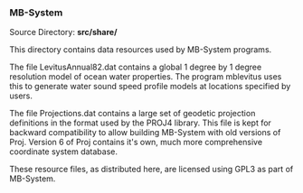 ### MB-System

Source Directory: **src/share/**

This directory contains data resources used by MB-System programs.

The file LevitusAnnual82.dat contains a global 1 degree by 1 degree resolution model of ocean water properties. The program mblevitus uses this to generate water sound speed profile models at locations specified by users.

The file Projections.dat contains a large set of geodetic projection definitions in the format used by the PROJ4 library. This file is kept for backward compatibility to allow building MB-System with old versions of Proj. Version 6 of Proj contains it's own, much more comprehensive coordinate system database.

These resource files, as distributed here, are licensed using GPL3 as part of MB-System.
